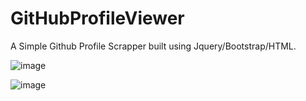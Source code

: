 # GitHubProfileViewer

A Simple Github Profile Scrapper built using Jquery/Bootstrap/HTML.



![image](https://user-images.githubusercontent.com/86720925/182638425-418b9555-0e00-4d1b-b5aa-eda12608bcd0.png)

![image](https://user-images.githubusercontent.com/86720925/182638763-46801cd7-77c3-47e5-940b-db64f612e463.png)
